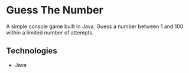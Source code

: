 # Guess The Number

A simple console game built in Java. Guess a number between 1 and 100 within a limited number of attempts.

## Technologies

* Java
